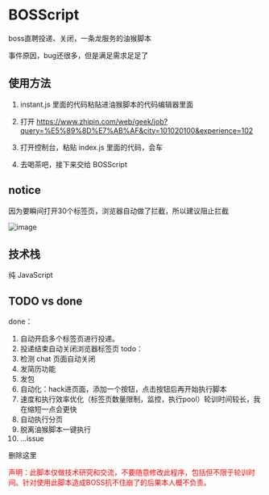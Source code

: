 # BOSScript
boss直聘投递、关闭，一条龙服务的油猴脚本

事件原因，bug还很多，但是满足需求足足了


## 使用方法

1. instant.js 里面的代码粘贴进油猴脚本的代码编辑器里面

2. 打开 https://www.zhipin.com/web/geek/job?query=%E5%89%8D%E7%AB%AF&city=101020100&experience=102

3. 打开控制台，粘贴 index.js 里面的代码，会车

4. 去喝茶吧，接下来交给 BOSScript



## notice

因为要瞬间打开30个标签页，浏览器自动做了拦截，所以建议阻止拦截

![image](https://user-images.githubusercontent.com/73089592/195337157-206c9470-7145-47f3-86c2-395141b6b4e1.png)



## 技术栈

纯 JavaScript


## TODO vs done

done：
 1. 自动开启多个标签页进行投递。
 2. 投递结束自动关闭浏览器标签页
todo：
1. 检测 chat 页面自动关闭
2. 发简历功能 
3. 发包
4. 自动化：hack进页面，添加一个按钮，点击按钮后再开始执行脚本
5. 速度和执行效率优化（标签页数量限制，监控，执行pool）轮训时间较长，我在缩短一点会更快
6. 自动执行分页
7. 脱离油猴脚本一键执行
8. ...issue

删除这里
<div style="color: red">声明：此脚本仅做技术研究和交流，不要随意修改此程序，包括但不限于轮训时间。针对使用此脚本造成BOSS抗不住崩了的后果本人概不负责。 <div>
